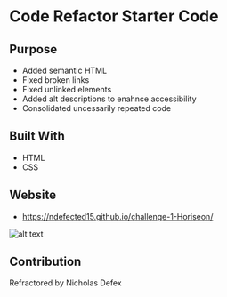 # Code Refactor Starter Code

## Purpose

- Added semantic HTML
- Fixed broken links
- Fixed unlinked elements
- Added alt descriptions to enahnce accessibility
- Consolidated uncessarily repeated code

## Built With

- HTML
- CSS

## Website

- https://ndefected15.github.io/challenge-1-Horiseon/

![alt text](https://github.com/Ndefected15/challenge-1-Horiseon/blob/main/assets/images/screenshot.jpg?raw=true)

## Contribution

Refractored by Nicholas Defex
